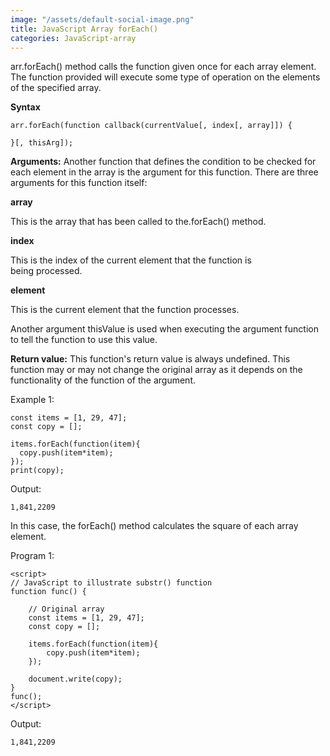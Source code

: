 ```yaml
---
image: "/assets/default-social-image.png"
title: JavaScript Array forEach()
categories: JavaScript-array
---
```


arr.forEach() method calls the function given once for each array element. The function provided will execute some type of operation on the elements of the specified array.

**Syntax**

```
arr.forEach(function callback(currentValue[, index[, array]]) {

}[, thisArg]);
```

**Arguments:** Another function that defines the condition to be checked for each element in the array is the argument for this function. There are three arguments for this function itself:

**array**

This is the array that has been called to the.forEach() method.

**index**

This is the index of the current element that the function is being processed.

**element**

This is the current element that the function processes.

Another argument thisValue is used when executing the argument function to tell the function to use this value.

**Return value:** This function's return value is always undefined. This function may or may not change the original array as it depends on the functionality of the function of the argument.

Example 1:

```
const items = [1, 29, 47];
const copy = [];

items.forEach(function(item){
  copy.push(item*item);
});
print(copy);
```

Output:

`1,841,2209`

In this case, the forEach() method calculates the square of each array element.

Program 1:

```
<script> 
// JavaScript to illustrate substr() function 
function func() { 
  
    // Original array 
    const items = [1, 29, 47]; 
    const copy = []; 
  
    items.forEach(function(item){ 
        copy.push(item*item); 
    }); 
  
    document.write(copy); 
} 
func(); 
</script> 
```

Output:

`1,841,2209`